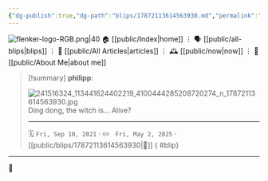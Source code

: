 ```yaml
---
{"dg-publish":true,"dg-path":"blips/17872113614563930.md","permalink":"/blips/17872113614563930/","title":"philipp on instagram @ 2021-09-10","created":"2021-09-10T10:00:00","updated":"2025-05-02T17:43:07"}
---
```



<div class="transclusion internal-embed is-loaded"><div class="markdown-embed">




![flenker-logo-RGB.png|40](/img/user/attachments/flenker-logo-RGB.png)
🏠 [[public/Index\|home]]  ⋮ 🗣️ [[public/all-blips\|blips]] ⋮  📝 [[public/All Articles\|articles]]  ⋮ 🕰️ [[public/now\|now]] ⋮ 🪪 [[public/About Me\|about me]]


</div></div>


> [!summary] **philipp**:
>
> ![241516324_113441624402219_4100444285208720274_n_17872113614563930.jpg](/img/user/attachments/241516324_113441624402219_4100444285208720274_n_17872113614563930.jpg)
> Ding dong, the witch is... Alive?
> - - -
>
> 🗓️ <code>Fri, Sep 10, 2021</code>  · ✏️ <code> Fri, May 2, 2025</code>  · [[public/blips/17872113614563930\|🔗]]
{ #blip}


- - -

 👾
